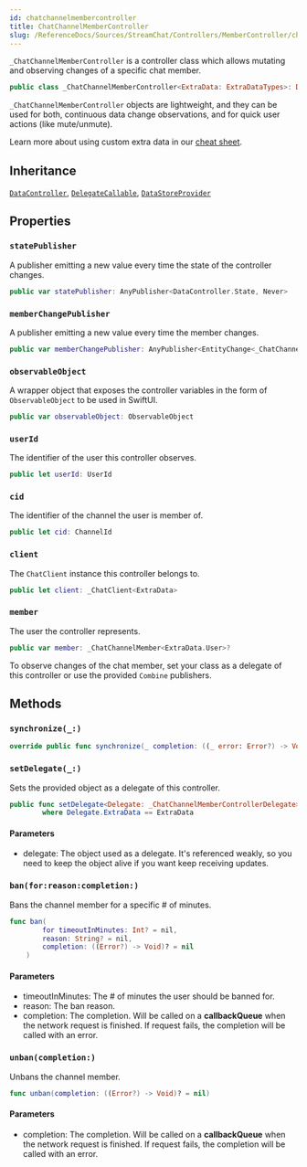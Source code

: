 ```yaml
---
id: chatchannelmembercontroller 
title: ChatChannelMemberController
slug: /ReferenceDocs/Sources/StreamChat/Controllers/MemberController/chatchannelmembercontroller
---
```


`_ChatChannelMemberController` is a controller class which allows mutating and observing changes of a specific chat member.

``` swift
public class _ChatChannelMemberController<ExtraData: ExtraDataTypes>: DataController, DelegateCallable, DataStoreProvider 
```

`_ChatChannelMemberController` objects are lightweight, and they can be used for both, continuous data change observations,
and for quick user actions (like mute/unmute).

> 

Learn more about using custom extra data in our [cheat sheet](https://github.com/GetStream/stream-chat-swift/wiki/Cheat-Sheet#working-with-extra-data).

## Inheritance

[`DataController`](../DataController), [`DelegateCallable`](../DelegateCallable), [`DataStoreProvider`](../../Database/DataStoreProvider)

## Properties

### `statePublisher`

A publisher emitting a new value every time the state of the controller changes.

``` swift
public var statePublisher: AnyPublisher<DataController.State, Never> 
```

### `memberChangePublisher`

A publisher emitting a new value every time the member changes.

``` swift
public var memberChangePublisher: AnyPublisher<EntityChange<_ChatChannelMember<ExtraData.User>>, Never> 
```

### `observableObject`

A wrapper object that exposes the controller variables in the form of `ObservableObject` to be used in SwiftUI.

``` swift
public var observableObject: ObservableObject 
```

### `userId`

The identifier of the user this controller observes.

``` swift
public let userId: UserId
```

### `cid`

The identifier of the channel the user is member of.

``` swift
public let cid: ChannelId
```

### `client`

The `ChatClient` instance this controller belongs to.

``` swift
public let client: _ChatClient<ExtraData>
```

### `member`

The user the controller represents.

``` swift
public var member: _ChatChannelMember<ExtraData.User>? 
```

To observe changes of the chat member, set your class as a delegate of this controller or use the provided
`Combine` publishers.

## Methods

### `synchronize(_:)`

``` swift
override public func synchronize(_ completion: ((_ error: Error?) -> Void)? = nil) 
```

### `setDelegate(_:)`

Sets the provided object as a delegate of this controller.

``` swift
public func setDelegate<Delegate: _ChatChannelMemberControllerDelegate>(_ delegate: Delegate)
        where Delegate.ExtraData == ExtraData 
```

> 

#### Parameters

  - delegate: The object used as a delegate. It's referenced weakly, so you need to keep the object alive if you want keep receiving updates.

### `ban(for:reason:completion:)`

Bans the channel member for a specific \# of minutes.

``` swift
func ban(
        for timeoutInMinutes: Int? = nil,
        reason: String? = nil,
        completion: ((Error?) -> Void)? = nil
    ) 
```

#### Parameters

  - timeoutInMinutes: The \# of minutes the user should be banned for.
  - reason: The ban reason.
  - completion: The completion. Will be called on a **callbackQueue** when the network request is finished. If request fails, the completion will be called with an error.

### `unban(completion:)`

Unbans the channel member.

``` swift
func unban(completion: ((Error?) -> Void)? = nil) 
```

#### Parameters

  - completion: The completion. Will be called on a **callbackQueue** when the network request is finished. If request fails, the completion will be called with an error.
